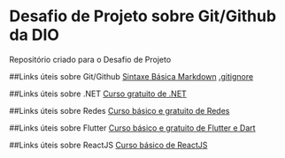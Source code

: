 # Desafio de Projeto sobre Git/Github da DIO
Repositório criado para o Desafio de Projeto

##Links úteis sobre Git/Github
[Sintaxe Básica Markdown](https://www.markdownguide.org/basic-syntax/)
[.gitignore](https://womakerscode.gitbook.io/desvendando-git-e-github/ciclo-de-vida-basico/o-que-e-o-.gitignore)

##Links úteis sobre .NET
[Curso gratuito de .NET](https://www.youtube.com/playlist?list=PLxd1RHU8YgYkHCbZqtqWuaYHASNERx-Tn)

##Links úteis sobre Redes
[Curso básico e gratuito de Redes](https://youtube.com/playlist?list=PL6BTdBqzl1oY9EQ4151rGNEbATMNgX8vK)

##Links úteis sobre Flutter
[Curso básico e gratuito de Flutter e Dart](https://youtube.com/playlist?list=PLqdwHeoSjEN-9aGd-RxaS_2cyD_AKT0c_)

##Links úteis sobre ReactJS
[Curso básico de ReactJS](https://youtube.com/playlist?list=PLXik_5Br-zO9YVs9bxi7zoQlKq59VPTX1)

